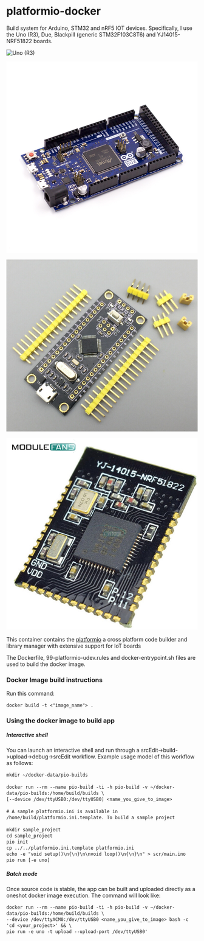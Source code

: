 # platformio-docker
Build system for Arduino, STM32 and nRF5 IOT devices.
Specifically, I use the Uno (R3), Due, Blackpill (generic STM32F103C8T6) and YJ14015-NRF51822 boards.

![Uno (R3)](board-pics/arduino_uno.jpg)

![Due (R3)](board-pics/arduino_due.jpg)

![STM32F103C8T6](board-pics/STM32F103C8T6.jpg)

![YJ14015](board-pics/YJ14015.jpg)

This container contains the [platformio](https://platformio.org) a cross platform code builder and library manager with extensive support for IoT boards

The Dockerfile, 99-platformio-udev.rules and docker-entrypoint.sh files are used to build the docker image.

### Docker Image build instructions
Run this command:
```
docker build -t <"image_name"> .
```

### Using the docker image to build app

##### Interactive shell
You can launch an interactive shell and run through a srcEdit->build->upload->debug->srcEdit workflow. Example usage model of this workflow as follows:
```
mkdir ~/docker-data/pio-builds

docker run --rm --name pio-build -ti -h pio-build -v ~/docker-data/pio-builds:/home/build/builds \
[--device /dev/ttyUSB0:/dev/ttyUSB0] <name_you_give_to_image>

# A sample platformio.ini is available in /home/build/platformio.ini.template. To build a sample project

mkdir sample_project
cd sample_project
pio init
cp ../../platformio.ini.template platformio.ini
echo -e "void setup()\n{\n}\n\nvoid loop()\n{\n}\n" > scr/main.ino
pio run [-e uno]
```

##### Batch mode
Once source code is stable, the app can be built and uploaded directly as a oneshot docker image execution. The command will look like:

```
docker run --rm --name pio-build -ti -h pio-build -v ~/docker-data/pio-builds:/home/build/builds \
--device /dev/ttyACM0:/dev/ttyUSB0 <name_you_give_to_image> bash -c 'cd <your_project>' && \
pio run -e uno -t upload --upload-port /dev/ttyUSB0'
```

